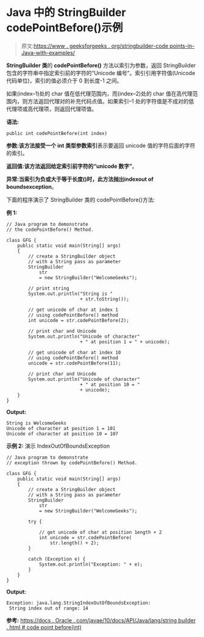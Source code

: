 # Java 中的 StringBuilder codePointBefore()示例

> 原文:[https://www . geeksforgeeks . org/stringbuilder-code points-in-Java-with-examples/](https://www.geeksforgeeks.org/stringbuilder-codepointbefore-in-java-with-examples/)

**StringBuilder 类**的 **codePointBefore()** 方法以索引为参数，返回 StringBuilder 包含的字符串中指定索引前的字符的“Unicode 编号”。索引引用字符值(Unicode 代码单位)，索引的值必须介于 0 到长度-1 之间。

如果(index–1)处的 char 值在低代理范围内，而(index–2)处的 char 值在高代理范围内，则方法返回代理对的补充代码点值。如果索引–1 处的字符值是不成对的低代理项或高代理项，则返回代理项值。

**语法:**

```
public int codePointBefore(int index)
```

**参数:**该方法接受一个 int 类型参数**索引**表示要返回 unicode 值的字符后面的字符的索引。

**返回值:**该方法返回给定索引前字符的**“unicode 数字”**。

**异常:**当索引为负或大于等于长度()时，此方法抛出**indexout of boundsexception**。

下面的程序演示了 StringBuilder 类的 codePointBefore()方法:

**例 1:**

```
// Java program to demonstrate
// the codePointBefore() Method.

class GFG {
    public static void main(String[] args)
    {
        // create a StringBuilder object
        // with a String pass as parameter
        StringBuilder
            str
            = new StringBuilder("WelcomeGeeks");

        // print string
        System.out.println("String is "
                           + str.toString());

        // get unicode of char at index 1
        // using codePointBefore() method
        int unicode = str.codePointBefore(2);

        // print char and Unicode
        System.out.println("Unicode of character"
                           + " at position 1 = " + unicode);

        // get unicode of char at index 10
        // using codePointBefore() method
        unicode = str.codePointBefore(11);

        // print char and Unicode
        System.out.println("Unicode of character"
                           + " at position 10 = "
                           + unicode);
    }
}
```

**Output:**

```
String is WelcomeGeeks
Unicode of character at position 1 = 101
Unicode of character at position 10 = 107

```

**示例 2:** 演示 IndexOutOfBoundsException

```
// Java program to demonstrate
// exception thrown by codePointBefore() Method.

class GFG {
    public static void main(String[] args)
    {
        // create a StringBuilder object
        // with a String pass as parameter
        StringBuilder
            str
            = new StringBuilder("WelcomeGeeks");

        try {

            // get unicode of char at position 1ength + 2
            int unicode = str.codePointBefore(
                str.length() + 2);
        }

        catch (Exception e) {
            System.out.println("Exception: " + e);
        }
    }
}
```

**Output:**

```
Exception: java.lang.StringIndexOutOfBoundsException:
 String index out of range: 14

```

**参考:**
[https://docs . Oracle . com/javae/10/docs/API/Java/lang/string builder . html # code point before(int)](https://docs.oracle.com/javase/10/docs/api/java/lang/StringBuilder.html#codePointBefore(int))